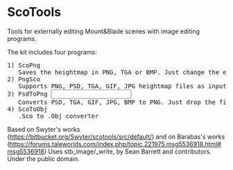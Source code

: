 # ScoTools
Tools for externally editing Mount&amp;Blade scenes with image editing programs.

The kit includes four programs:
<pre>
1) ScoPng <sceneobj file> <optional png output filename>
   Saves the heightmap in PNG, TGA or BMP. Just change the extension
2) PngSco <sceneobj file> <png input file> <optional sceneobj output>
   Supports PNG, PSD, TGA, GIF, JPG heightmap files as input
3) PsdToPng <input image> <optional png output filename>
   Converts PSD, TGA, GIF, JPG, BMP to PNG. Just drop the file on the program's icon
4) ScoToObj <sceneobj file> <obj output filename>
   .Sco to .Obj converter
</pre>

Based on Swyter's works (https://bitbucket.org/Swyter/scotools/src/default/) and on Barabas's works (https://forums.taleworlds.com/index.php/topic,221975.msg5536918.html#msg5536918)
Uses stb_image/_write, by Sean Barrett and contributors. Under the public domain.
